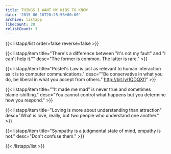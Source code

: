 ```yaml
---
title: THINGS I WANT MY KIDS TO KNOW
date: '2015-06-10T20:25:56+00:00'
archive: listapp
likeCount: 20
relistCount: 3
---
```


<!--more-->

{{< listapp/list order=false reverse=false >}}

   {{< listapp/item title="There's a difference between \"it's not my fault\" and \"I can't help it.\""
      desc="The former is common. The latter is rare." >}}

   {{< listapp/item title="Postel's Law is just as relevant to human interaction as it is to computer communications."
      desc="\"Be conservative in what you do, be liberal in what you accept from others.\" http://bit.ly/1QDQXfI" >}}

   {{< listapp/item title="\"It made me mad\" is never true and sometimes blame-shifting."
      desc="You cannot control what happens but you determine how you respond." >}}

   {{< listapp/item title="Loving is more about understanding than attraction"
      desc="What is love, really, but two people who understand one another." >}}

   {{< listapp/item title="Sympathy is a judgmental state of mind, empathy is not."
      desc="Don't confuse them." >}}

{{< /listapp/list >}}
